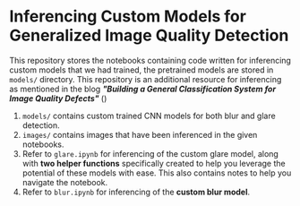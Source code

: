 # Inferencing Custom Models for Generalized Image Quality Detection
This repository stores the notebooks containing code written for inferencing custom models that we had trained, the pretrained models are stored in ``` models/``` directory. This repository is an additional resource for inferencing as mentioned in the blog ***"Building a General Classification System for Image Quality Defects"*** ()
1. ``` models/ ``` contains custom trained CNN models for both blur and glare detection.
2. ``` images/ ``` contains images that have been inferenced in the given notebooks.
3.  Refer to ``` glare.ipynb ``` for inferencing of the custom glare model, along with **two helper functions** specifically created to help you leverage the potential of these models with ease. This also contains notes to help you navigate the notebook.
4.  Refer to ``` blur.ipynb ``` for inferencing of the **custom blur model**.
